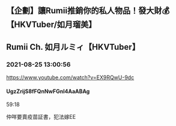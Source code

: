 ## 【企劃】讓Rumii推銷你的私人物品！發大財💰【HKVTuber/如月瑠美】
## Rumii Ch. 如月ルミィ【HKVTuber】
### 2021-08-25 13:00:56
https://www.youtube.com/watch?v=EX9RQwU-9dc
#### UgzZrijS8fFQnNwFGnl4AaABAg
59:18

仲咩要賣疫苗証書，犯法嫁EE

